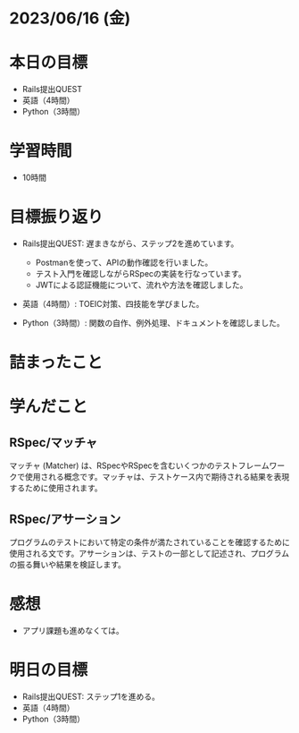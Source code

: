 # 2023/06/16 (金)

# 本日の目標

- Rails提出QUEST
- 英語（4時間）
- Python（3時間）


# 学習時間
- 10時間

# 目標振り返り

- Rails提出QUEST: 遅まきながら、ステップ2を進めています。
  - Postmanを使って、APIの動作確認を行いました。
  - テスト入門を確認しながらRSpecの実装を行なっています。
  - JWTによる認証機能について、流れや方法を確認しました。

- 英語（4時間）: TOEIC対策、四技能を学びました。

- Python（3時間）: 関数の自作、例外処理、ドキュメントを確認しました。

# 詰まったこと

# 学んだこと

## RSpec/マッチャ
マッチャ (Matcher) は、RSpecやRSpecを含むいくつかのテストフレームワークで使用される概念です。マッチャは、テストケース内で期待される結果を表現するために使用されます。

## RSpec/アサーション
プログラムのテストにおいて特定の条件が満たされていることを確認するために使用される文です。アサーションは、テストの一部として記述され、プログラムの振る舞いや結果を検証します。

# 感想

- アプリ課題も進めなくては。

# 明日の目標

- Rails提出QUEST: ステップ1を進める。
- 英語（4時間）
- Python（3時間）
